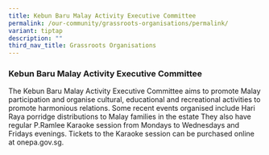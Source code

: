 ```yaml
---
title: Kebun Baru Malay Activity Executive Committee
permalink: /our-community/grassroots-organisations/permalink/
variant: tiptap
description: ""
third_nav_title: Grassroots Organisations
---
```

<h3><strong>Kebun Baru Malay Activity Executive Committee</strong></h3><p>The Kebun Baru Malay Activity Executive Committee aims to promote Malay participation and organise cultural, educational and recreational activities to promote harmonious relations. Some recent events organised include Hari Raya porridge distributions to Malay families in the estate They also have regular P.Ramlee Karaoke session from Mondays to Wednesdays and Fridays evenings. Tickets to the Karaoke session can be purchased online at onepa.gov.sg.</p>